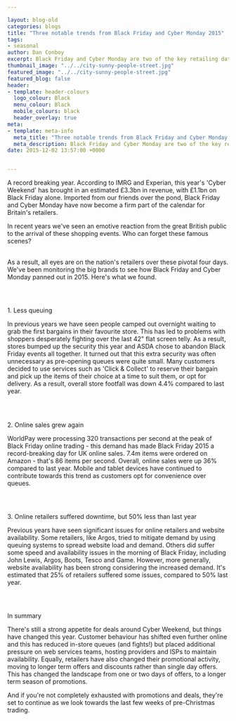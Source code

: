 ```yaml
--- 

layout: blog-old
categories: blogs
title: "Three notable trends from Black Friday and Cyber Monday 2015"
tags:
- seasonal
author: Dan Conboy
excerpt: Black Friday and Cyber Monday are two of the key retailing dates of the year, often characterised by long queues and scuffles over large electrical goods. We discuss the trends and outcomes of this year's 'Cyber Weekend'.
thumbnail_image: "../../city-sunny-people-street.jpg"
featured_image: "../../city-sunny-people-street.jpg"
featured_blog: false
header:
- template: header-colours
  logo_colour: Black
  menu_colour: Black
  mobile_colours: black
  header_overlay: true
meta:
- template: meta-info
  meta_title: "Three notable trends from Black Friday and Cyber Monday 2015"
  meta_description: Black Friday and Cyber Monday are two of the key retailing dates of the year, often characterised by long queues and scuffles over large electrical goods. We discuss the trends and outcomes of this year's 'Cyber Weekend'.
date: 2015-12-02 13:57:00 +0000


--- 
```

A record breaking year. According to IMRG and Experian, this year's 'Cyber Weekend' has brought in an estimated £3.3bn in revenue, with £1.1bn on Black Friday alone. Imported from our friends over the pond, Black Friday and Cyber Monday have now become a firm part of the calendar for Britain's retailers.

In recent years we've seen an emotive reaction from the great British public to the arrival of these shopping events. Who can forget these famous scenes?  
 

  
As a result, all eyes are on the nation's retailers over these pivotal four days. We've been monitoring the big brands to see how Black Friday and Cyber Monday panned out in 2015. Here's what we found.

###    
1\. Less queuing

In previous years we have seen people camped out overnight waiting to grab the first bargains in their favourite store. This has led to problems with shoppers desperately fighting over the last 42" flat screen telly. As a result, stores bumped up the security this year and ASDA chose to abandon Black Friday events all together. It turned out that this extra security was often unnecessary as pre-opening queues were quite small. Many customers decided to use services such as 'Click & Collect' to reserve their bargain and pick up the items of their choice at a time to suit them, or opt for delivery. As a result, overall store footfall was down 4.4% compared to last year.

###    
2\. Online sales grew again

WorldPay were processing 320 transactions per second at the peak of Black Friday online trading - this demand has made Black Friday 2015 a record-breaking day for UK online sales. 7.4m items were ordered on Amazon - that's 86 items per second. Overall, online sales were up 36% compared to last year. Mobile and tablet devices have continued to contribute towards this trend as customers opt for convenience over queues. 

###    
3\. Online retailers suffered downtime, but 50% less than last year

Previous years have seen significant issues for online retailers and website availability. Some retailers, like Argos, tried to mitigate demand by using queuing systems to spread website load and demand. Others did suffer some speed and availability issues in the morning of Black Friday, including John Lewis, Argos, Boots, Tesco and Game. However, more generally, website availability has been strong considering the increased demand. It's estimated that 25% of retailers suffered some issues, compared to 50% last year. 

###    
In summary

There's still a strong appetite for deals around Cyber Weekend, but things have changed this year. Customer behaviour has shifted even further online and this has reduced in-store queues (and fights!) but placed additional pressure on web services teams, hosting providers and ISPs to maintain availability. Equally, retailers have also changed their promotional activity, moving to longer term offers and discounts rather than single day offers. This has changed the landscape from one or two days of offers, to a longer term season of promotions.

And if you're not completely exhausted with promotions and deals, they're set to continue as we look towards the last few weeks of pre-Christmas trading.